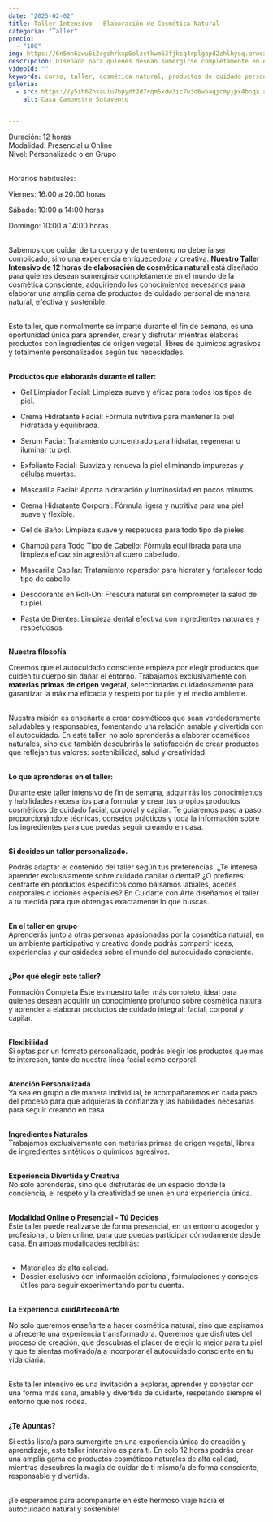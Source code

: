 ```yaml
---
date: "2025-02-02"
title: Taller Intensivo - Elaboración de Cosmética Natural 
categoria: "Taller"
precio:
  - "180"
img: https://6n5mn6zwu6i2cgshrksp6olzctkwm63fjksq4rplgapd2zhlhyoq.arweave.net/83rG-zankaEaR4qk_zl5FNVme2VKpQ5F6zAePWTrPh0
descripcion: Diseñado para quienes desean sumergirse completamente en el mundo de la cosmética consciente, adquiriendo los conocimientos necesarios para elaborar una amplia gama de productos de cuidado personal de manera natural, efectiva y sostenible.
videoId: ""
keywords: curso, taller, cosmética natural, productos de cuidado personal, elaboración de cosmética, gel de baño, shampoo, crema hidratante, exfoliante, mascarillas, desodorante, dentrífico
galeria:
  - src: https://y5ih62hxaulu7bpydf2d7rqm5kdw3ic7w3d6w5aqjcmyjpx4bnqa.arweave.net/x1B_aPcFF0-F-Bl0P8YM6odtoF-2x-t0EEiZhL78C2A
    alt: Casa Campestre Sotavento

  
---
```


Duración: 12 horas <br>
Modalidad: Presencial u Online <br>
Nivel: Personalizado o en Grupo <br><br>

Horarios habituales: <br>

Viernes: 16:00 a 20:00 horas <br>

Sábado: 10:00 a 14:00 horas <br>

Domingo: 10:00 a 14:00 horas <br><br>

Sabemos que cuidar de tu cuerpo y de tu entorno no debería ser complicado, sino una experiencia enriquecedora y creativa. **Nuestro Taller Intensivo de 12 horas de elaboración de cosmética natural** está diseñado para quienes desean sumergirse completamente en el mundo de la cosmética consciente, adquiriendo los conocimientos necesarios para elaborar una amplia gama de productos de cuidado personal de manera natural, efectiva y sostenible. <br><br>

Este taller, que normalmente se imparte durante el fin de semana, es una oportunidad única para aprender, crear y disfrutar mientras elaboras productos con ingredientes de origen vegetal, libres de químicos agresivos y totalmente personalizados según tus necesidades. <br><br>

**Productos que elaborarás durante el taller:**<br>

- Gel Limpiador Facial: Limpieza suave y eficaz para todos los tipos de piel. 

- Crema Hidratante Facial: Fórmula nutritiva para mantener la piel hidratada y equilibrada. 

- Serum Facial: Tratamiento concentrado para hidratar, regenerar o iluminar tu piel. 

- Exfoliante Facial: Suaviza y renueva la piel eliminando impurezas y células muertas. 

- Mascarilla Facial: Aporta hidratación y luminosidad en pocos minutos. 

- Crema Hidratante Corporal: Fórmula ligera y nutritiva para una piel suave y flexible. 

- Gel de Baño: Limpieza suave y respetuosa para todo tipo de pieles. 

- Champú para Todo Tipo de Cabello: Fórmula equilibrada para una limpieza eficaz sin agresión al cuero cabelludo. 

- Mascarilla Capilar: Tratamiento reparador para hidratar y fortalecer todo tipo de cabello. 

- Desodorante en Roll-On: Frescura natural sin comprometer la salud de tu piel. 

- Pasta de Dientes: Limpieza dental efectiva con ingredientes naturales y respetuosos. <br><br>

**Nuestra filosofía** <br>

Creemos que el autocuidado consciente empieza por elegir productos que cuiden tu cuerpo sin dañar el entorno. Trabajamos exclusivamente con **materias primas de origen vegetal**, seleccionadas cuidadosamente para garantizar la máxima eficacia y respeto por tu piel y el medio ambiente. <br><br>

Nuestra misión es enseñarte a crear cosméticos que sean verdaderamente saludables y responsables, fomentando una relación amable y divertida con el autocuidado. En este taller, no solo aprenderás a elaborar cosméticos naturales, sino que también descubrirás la satisfacción de crear productos que reflejan tus valores: sostenibilidad, salud y creatividad. <br><br>

 

**Lo que aprenderás en el taller:**<br>

Durante este taller intensivo de fin de semana, adquirirás los conocimientos y habilidades necesarios para formular y crear tus propios productos cosméticos de cuidado facial, corporal y capilar. Te guiaremos paso a paso, proporcionándote técnicas, consejos prácticos y toda la información sobre los ingredientes para que puedas seguir creando en casa. <br><br>

**Si decides un taller personalizado.**<br>

Podrás adaptar el contenido del taller según tus preferencias. ¿Te interesa aprender exclusivamente sobre cuidado capilar o dental? ¿O prefieres centrarte en productos específicos como bálsamos labiales, aceites corporales o lociones especiales? En Cuidarte con Arte diseñamos el taller a tu medida para que obtengas exactamente lo que buscas. <br><br>

**En el taller en grupo**<br>
Aprenderás junto a otras personas apasionadas por la cosmética natural, en un ambiente participativo y creativo donde podrás compartir ideas, experiencias y curiosidades sobre el mundo del autocuidado consciente. <br><br>

**¿Por qué elegir este taller?** <br>

Formación Completa Este es nuestro taller más completo, ideal para quienes desean adquirir un conocimiento profundo sobre cosmética natural y aprender a elaborar productos de cuidado integral: facial, corporal y capilar. <br><br>

**Flexibilidad** <br>
Si optas por un formato personalizado, podrás elegir los productos que más te interesen, tanto de nuestra línea facial como corporal. <br><br>

**Atención Personalizada** <br>
Ya sea en grupo o de manera individual, te acompañaremos en cada paso del proceso para que adquieras la confianza y las habilidades necesarias para seguir creando en casa. <br><br>

**Ingredientes Naturales** <br>
Trabajamos exclusivamente con materias primas de origen vegetal, libres de ingredientes sintéticos o químicos agresivos. <br><br>

**Experiencia Divertida y Creativa** <br>
No solo aprenderás, sino que disfrutarás de un espacio donde la conciencia, el respeto y la creatividad se unen en una experiencia única. <br><br> 

**Modalidad Online o Presencial - Tú Decides** <br>
Este taller puede realizarse de forma presencial, en un entorno acogedor y profesional, o bien online, para que puedas participar cómodamente desde casa. En ambas modalidades recibirás: <br><br>

- Materiales de alta calidad.
- Dossier exclusivo con información adicional, formulaciones y consejos útiles para seguir experimentando por tu cuenta. <br><br>

**La Experiencia cuidArteconArte** <br>

No solo queremos enseñarte a hacer cosmética natural, sino que aspiramos a ofrecerte una experiencia transformadora. Queremos que disfrutes del proceso de creación, que descubras el placer de elegir lo mejor para tu piel y que te sientas motivado/a a incorporar el autocuidado consciente en tu vida diaria. <br><br>

Este taller intensivo es una invitación a explorar, aprender y conectar con una forma más sana, amable y divertida de cuidarte, respetando siempre el entorno que nos rodea. <br><br>

**¿Te Apuntas?** <br>

Si estás listo/a para sumergirte en una experiencia única de creación y aprendizaje, este taller intensivo es para ti. En solo 12 horas podrás crear una amplia gama de productos cosméticos naturales de alta calidad, mientras descubres la magia de cuidar de ti mismo/a de forma consciente, responsable y divertida. <br><br>

¡Te esperamos para acompañarte en este hermoso viaje hacia el autocuidado natural y sostenible! <br><br>